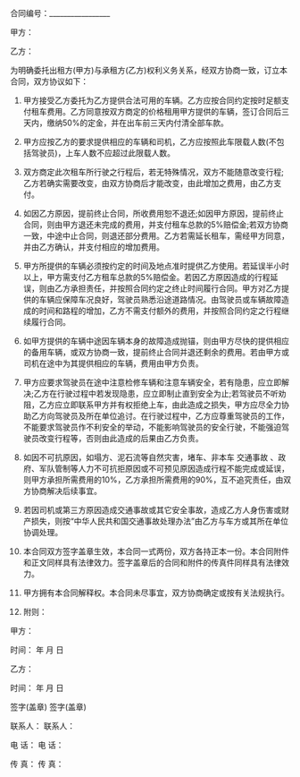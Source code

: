 
 


合同编号：_________________


甲方：


乙方：


为明确委托出租方(甲方)与承租方(乙方)权利义务关系，经双方协商一致，订立本合同，双方协议如下：


1. 甲方接受乙方委托为乙方提供合法可用的车辆。乙方应按合同约定按时足额支付租车费用。乙方同意按双方商定的价格租用甲方提供的车辆，签订合同后三天内，缴纳50%的定金，并在出车前三天内付清全部车款。


2. 甲方应按乙方的要求提供相应的车辆和司机，乙方应按照此车限载人数(不包括驾驶员)，上车人数不应超过此限载人数。


3. 双方商定此次租车所行驶之行程后，若无特殊情况，双方不能随意改变行程;乙方若确实需要改变，由双方协商后才能改变，由此增加之费用，由乙方支付。


4. 如因乙方原因，提前终止合同，所收费用恕不退还;如因甲方原因，提前终止合同，则由甲方退还未完成的费用，并支付租车总款的5%赔偿金;若双方协商一致，中途中止合同，则退还部分费用。乙方若需延长租车，需经甲方同意，并由乙方确认，并支付相应的增加费用。


5. 甲方所提供的车辆必须按约定的时间及地点准时提供乙方使用。若延误半小时以上，甲方需支付乙方租车总款的5%赔偿金。若因乙方原因造成的行程延误，则由乙方承担责任，并按照合同约定之终止时间履行合同。甲方对乙方提供的车辆应保障车况良好，驾驶员熟悉沿途道路情况。由驾驶员或车辆故障造成的时间和路程的增加，乙方不需支付额外的费用，并按照合同约定之行程继续履行合同。


6. 如甲方提供的车辆中途因车辆本身的故障造成抛锚，则由甲方尽快的提供相应的备用车辆，或双方协商一致，提前终止合同并退还剩余的费用。若由甲方或司机在途中为其提供相应的车辆，费用由甲方负责。


7. 甲方应要求驾驶员在途中注意检修车辆和注意车辆安全，若有隐患，应立即解决;乙方在行驶过程中若发现隐患，应立即制止直到安全为止;若驾驶员不听劝阻，乙方应立即联系甲方并有权拒绝上车，由此造成之损失，甲方应尽全力协助乙方向驾驶员及所在单位追讨。在行驶过程中，乙方应尊重驾驶员的工作，不能要求驾驶员作不利安全的举动，不能影响驾驶员的安全行驶，不能强迫驾驶员改变行程等，否则由此造成的后果由乙方负责。


8. 如因不可抗原因，如塌方、泥石流等自然灾害，堵车、非本车
交通事故
、政府、军队管制等人力不可抗拒原因或不可预见原因造成行程不能完成或延误，则甲方承担所需费用的10%，乙方承担所需费用的90%，互不追究责任，由双方协商解决后续事宜。


9. 若因司机或第三方原因造成交通事故或其它安全事故，造成乙方人身伤害或财产损失，则按“中华人民共和国交通事故处理办法”由乙方与车方或其所在单位协调处理。


10. 本合同双方签字盖章生效，本合同一式两份，双方各持正本一份。本合同附件和正文同样具有法律效力。签字盖章后的合同和附件的传真件同样具有法律效力。


11. 甲方拥有本合同解释权。本合同未尽事宜，双方协商确定或按有关法规执行。


12. 附则：


甲方：


时间： 年 月 日


乙方：


时间： 年 月 日


签字(盖章)     签字(盖章)


联系人：       联系人：


电 话：         电 话：


传 真：         传 真：
 


 

 
 
 
 
 
  


  
 

  


  


  
 
 
 
 

